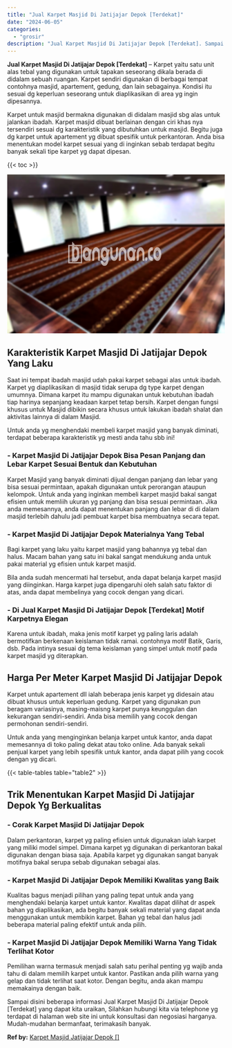 ```yaml
---
title: "Jual Karpet Masjid Di Jatijajar Depok [Terdekat]"
date: "2024-06-05"
categories: 
  - "grosir"
description: "Jual Karpet Masjid Di Jatijajar Depok [Terdekat]. Sampai disini beberapa informasi Jual Karpet Masjid Di Jatijajar Depok [Terdekat] yang dapat kita uraikan..."
---
```


**Jual Karpet Masjid Di Jatijajar Depok \[Terdekat\]** – Karpet yaitu satu unit alas tebal yang digunakan untuk tapakan seseorang dikala berada di didalam sebuah ruangan. Karpet sendiri digunakan di berbagai tempat contohnya masjid, apartement, gedung, dan lain sebagainya. Kondisi itu sesuai dg keperluan seseorang untuk diaplikasikan di area yg ingin dipesannya.

Karpet untuk masjid bermakna digunakan di didalam masjid sbg alas untuk jalankan ibadah. Karpet masjid dibuat berlainan dengan ciri khas nya tersendiri sesuai dg karakteristik yang dibutuhkan untuk masjid. Begitu juga dg karpet untuk apartement yg dibuat spesifik untuk perkantoran. Anda bisa menentukan model karpet sesuai yang di inginkan sebab terdapat begitu banyak sekali tipe karpet yg dapat dipesan.

{{< toc >}}

![Jual Karpet Masjid Di Jatijajar Depok [Terdekat]](/images/grosir-karpet-murah-71.png)

## Karakteristik Karpet Masjid Di Jatijajar Depok Yang Laku

Saat ini tempat ibadah masjid udah pakai karpet sebagai alas untuk ibadah. Karpet yg diaplikasikan di masjid tidak serupa dg type karpet dengan umumnya. Dimana karpet itu mampu digunakan untuk kebutuhan ibadah tiap harinya sepanjang keadaan karpet tetap bersih. Karpet dengan fungsi khusus untuk Masjid dibikin secara khusus untuk lakukan ibadah shalat dan aktivitas lainnya di dalam Masjid.

Untuk anda yg menghendaki membeli karpet masjid yang banyak diminati, terdapat beberapa karakteristik yg mesti anda tahu sbb ini!

### \- Karpet Masjid Di Jatijajar Depok Bisa Pesan Panjang dan Lebar Karpet Sesuai Bentuk dan Kebutuhan

Karpet Masjid yang banyak diminati dijual dengan panjang dan lebar yang bisa sesuai permintaan, apakah digunakan untuk perorangan ataupun kelompok. Untuk anda yang inginkan membeli karpet masjid bakal sangat efisien untuk memliih ukuran yg panjang dan bisa sesuai permintaan. Jika anda memesannya, anda dapat menentukan panjang dan lebar di di dalam masjid terlebih dahulu jadi pembuat karpet bisa membuatnya secara tepat.

### \- Karpet Masjid Di Jatijajar Depok Materialnya Yang Tebal

Bagi karpet yang laku yaitu karpet masjid yang bahannya yg tebal dan halus. Macam bahan yang satu ini bakal sangat mendukung anda untuk pakai material yg efisien untuk karpet masjid.

Bila anda sudah mencermati hal tersebut, anda dapat belanja karpet masjid yang diinginkan. Harga karpet juga dipengaruhi oleh salah satu faktor di atas, anda dapat membelinya yang cocok dengan yang dicari.

### \- Di Jual Karpet Masjid Di Jatijajar Depok \[Terdekat\] Motif Karpetnya Elegan

Karena untuk ibadah, maka jenis motif karpet yg paling laris adalah bermotifkan berkenaan keislaman tidak ramai. contohnya motif Batik, Garis, dsb. Pada intinya sesuai dg tema keislaman yang simpel untuk motif pada karpet masjid yg diterapkan.

## Harga Per Meter Karpet Masjid Di Jatijajar Depok

Karpet untuk apartement dll ialah beberapa jenis karpet yg didesain atau dibuat khusus untuk keperluan gedung. Karpet yang digunakan pun beragam variasinya, masing-maisng karpet punya keunggulan dan kekurangan sendiri-sendiri. Anda bisa memilih yang cocok dengan permohonan sendiri-sendiri.

Untuk anda yang menginginkan belanja karpet untuk kantor, anda dapat memesannya di toko paling dekat atau toko online. Ada banyak sekali penjual karpet yang lebih spesifik untuk kantor, anda dapat pilih yang cocok dengan yg dicari.

{{< table-tables table="table2" >}}

## Trik Menentukan Karpet Masjid Di Jatijajar Depok Yg Berkualitas

### \- Corak Karpet Masjid Di Jatijajar Depok

Dalam perkantoran, karpet yg paling efisien untuk digunakan ialah karpet yang miliki model simpel. Dimana karpet yg digunakan di perkantoran bakal digunakan dengan biasa saja. Apabila karpet yg digunakan sangat banyak motifnya bakal serupa sebab digunakan sebagai alas.

### \- Karpet Masjid Di Jatijajar Depok Memiliki Kwalitas yang Baik

Kualitas bagus menjadi pilihan yang paling tepat untuk anda yang menghendaki belanja karpet untuk kantor. Kwalitas dapat dilihat dr aspek bahan yg diaplikasikan, ada begitu banyak sekali material yang dapat anda menggunakan untuk membikin karpet. Bahan yg tebal dan halus jadi beberapa material paling efektif untuk anda pilih.

### \- Karpet Masjid Di Jatijajar Depok Memiliki Warna Yang Tidak Terlihat Kotor

Pemilihan warna termasuk menjadi salah satu perihal penting yg wajib anda tahu di dalam memilih karpet untuk kantor. Pastikan anda pilih warna yang gelap dan tidak terlihat saat kotor. Dengan begitu, anda akan mampu memakainya dengan baik.

Sampai disini beberapa informasi Jual Karpet Masjid Di Jatijajar Depok \[Terdekat\] yang dapat kita uraikan, Silahkan hubungi kita via telephone yg terdapat di halaman web site ini untuk konsultasi dan negosiasi harganya. Mudah-mudahan bermanfaat, terimakasih banyak.

**Ref by:**  [Karpet Masjid Jatijajar Depok []](https://id.wikipedia.org/wiki/Karpet)
